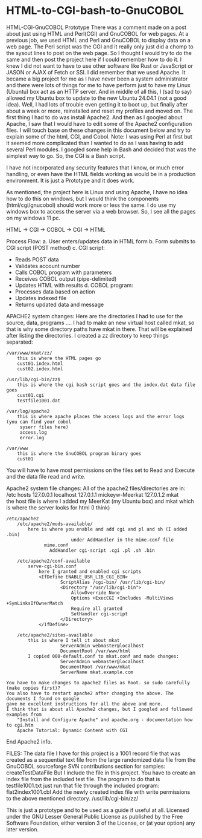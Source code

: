 # HTML-to-CGI-bash-to-GnuCOBOL
HTML-CGI-GnuCOBOL Prototype
There was a comment made on a post about just using HTML and Perl(CGI) and GnuCOBOL for web pages.
At a previous job, we used HTML and Perl and GnuCOBOL to display data on a web page. The Perl script
was the CGI and it really only just did a chomp to the sysout lines to post on the web page.
So I thought I would try to do the same and then post the project here if I could remember how
to do it. I knew I did not want to have to use other software like Rust or JavaScript or JASON or
AJAX of Fetch or SSI. I did remember that we used Apache.
It became a big project for me as I have never been a system administrator and there were lots
of things for me to have perform just to have my Linux (Ubuntu) box act as an HTTP server. And in
middle of all this, I (sad to say) allowed my Ubuntu box to update to the new Ubuntu 24.04.1 (not
a good idea). Well, I had lots of trouble even getting it to boot up, but finally after about a
week or more, reinstalled and reset my profiles and moved on.
The first thing I had to do was install Apache2. And then as I googled about Apache, I saw
that I would have to edit some of the Apache2 configuration files. I will touch base on these
changes in this document below and try to explain some of the html, CGI, and Cobol. Note: I
was using Perl at first but it seemed more complicated than I wanted to do as I was having to
add several Perl modules. I googled some help in Bash and decided that was the simplest way
to go. So, the CGI is a Bash script.

I have not incorporated any security features that I know, or much error handling, or even have the
HTML fields working as would be in a production environment. It is just a Prototype and it does work.

As mentioned, the project here is Linux and using Apache, I have no idea how to do this on windows,
but I would think the components (html/cgi/gnucobol) should work more or less the same. I do
use my windows box to access the server via a web browser. So, I see all the pages on my windows 11 pc.

HTML → CGI → COBOL → CGI → HTML

Process Flow:
a. User enters/updates data in HTML form
b. Form submits to CGI script (POST method)
c. CGI script:
- Reads POST data
- Validates account number
- Calls COBOL program with parameters
- Receives COBOL output (pipe-delimited)
- Updates HTML with results
d. COBOL program:
- Processes data based on action
- Updates indexed file
- Returns updated data and message

APACHE2 system changes:
Here are the directories I had to use for the source, data, programs .... I had to make an new
virtual host called mkat, so that is why some directory paths have mkat in there. That will be
explained after listing the directories. I created a zz directory to keep things separated:

    /var/www/mkat/zz/
        this is where the HTML pages go
        cust01.index.html
        cust02.index.html

    /usr/lib/cgi-bin/zz$ 
        this is where the cgi bash script goes and the index.dat data file goes
        cust01.cgi
        testfile1001.dat

    /var/log/apache2 
        this is where apache places the access logs and the error logs (you can find your cobol
         syserr files here)
         access.log
         error.log

    /var/www 
        this is where the GnuCOBOL program binary goes
        cust01

You will have to have most permissions on the files set to Read and Execute and the data file
read and write.

Apache2 system file changes: 
    All of the apache2 files/directories are in: 
    /etc 
        hosts
        127.0.0.1 localhost
        127.0.1.1 mickeyw-Meerkat
        127.0.1.2 mkat      
            the host file is where I added my MeerKat (my Ubuntu box) and mkat 
                            which is where the server looks for html (I think)

    /etc/apache2 
        /etc/apache2/mods-available/
            here is where you enable and add cgi and pl and sh (I added .bin)  
                            under AddHandler in the mime.conf file
                  mime.conf 
                    AddHandler cgi-script .cgi .pl .sh .bin

        /etc/apache2/conf-available
            serve-cgi-bin.conf  
                here I granted and enabled cgi scripts
                <IfDefine ENABLE_USR_LIB_CGI_BIN>
                        ScriptAlias /cgi-bin/ /usr/lib/cgi-bin/
                        <Directory "/usr/lib/cgi-bin">
                            AllowOverride None
                            Options +ExecCGI +Includes -MultiViews +SymLinksIfOwnerMatch
                            Require all granted
                            SetHandler cgi-script
                        </Directory>
                </IfDefine>

        /etc/apache2/sites-available 
            this is where I tell it about mkat 
                        ServerAdmin webmaster@localhost
                        DocumentRoot /var/www/html 
            I copied 000-default.conf to mkat.conf and made changes: 
                        ServerAdmin webmaster@localhost
                        DocumentRoot /var/www/mkat
                        ServerName mkat.example.com

    You have to make changes to apache2 files as Root. so sudo carefully (make copies first)? 
    You also have to restart apache2 after changing the above. The documents I found on google 
    gave me excellent instructions for all the above and more.
    I think that is about all Apache2 changes, but I googled and followed examples from 
        "Install and Configure Apache" and apache.org - documentation how to cgi.htm 
        Apache Tutorial: Dynamic Content with CGI
End Apache2 info.

FILES:
The data file I have for this project is a 1001 record file that was created as a sequential text file
from the large randomized data file from the GnuCOBOL sourceforge SVN contributions section for
samples: createTestDataFile
But I include the file in this project.
You have to create an index file from the included test file. The program to do that is testfile1001.txt
just run that file through the included program: flat2index1001.cbl
Add the newly created index file with write permissions to the above mentioned directory. /usr/lib/cgi-bin/zz/

This is just a prototype and to be used as a guide if useful at all.
Licensed under the GNU Lesser General Public License as published by the
Free Software Foundation, either version 3 of the License, or (at your
option) any later version.
